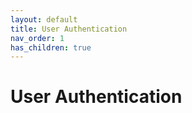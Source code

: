 ```yaml
---
layout: default
title: User Authentication
nav_order: 1
has_children: true
---
```


# User Authentication
